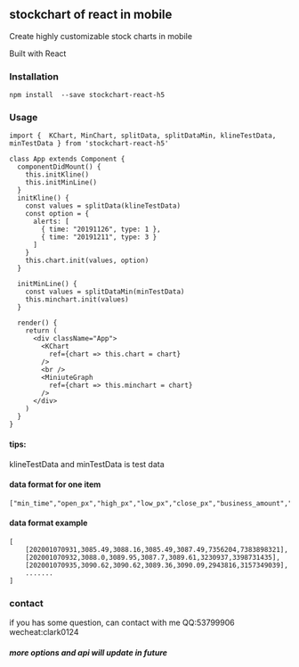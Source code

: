 ## stockchart of react in mobile

Create highly customizable stock charts in mobile

Built with React 

### Installation
```
npm install  --save stockchart-react-h5

```

### Usage
```
import {  KChart, MinChart, splitData, splitDataMin, klineTestData, minTestData } from 'stockchart-react-h5'

class App extends Component {
  componentDidMount() {
    this.initKline()
    this.initMinLine()
  }
  initKline() {
    const values = splitData(klineTestData)
    const option = {
      alerts: [
        { time: "20191126", type: 1 },
        { time: "20191211", type: 3 }
      ]
    }
    this.chart.init(values, option)
  }

  initMinLine() {
    const values = splitDataMin(minTestData)
    this.minchart.init(values)
  }

  render() {
    return (
      <div className="App">
        <KChart
          ref={chart => this.chart = chart}
        />
        <br />
        <MiniuteGraph
          ref={chart => this.minchart = chart}
        />
      </div>
    )
  }
}

```

####  tips:
klineTestData and minTestData is test data

#### data format for one item
```
["min_time","open_px","high_px","low_px","close_px","business_amount","business_balance"]
```
#### data format example
```
[
    [202001070931,3085.49,3088.16,3085.49,3087.49,7356204,7383898321],
    [202001070932,3088.0,3089.95,3087.7,3089.61,3230937,3398731435],
    [202001070935,3090.62,3090.62,3089.36,3090.09,2943816,3157349039],
    .......
]

```

### contact
if you has some question, can contact with me
QQ:53799906  wecheat:clark0124

##### more options and api will update in future

